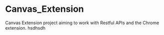 # Canvas_Extension
Canvas Extension project aiming to work with Restful APIs and the Chrome extension.
hsdhsdh